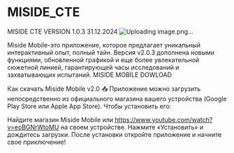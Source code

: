 # MISIDE_CTE
MISIDE CTE VERSION 1.0.3 31.12.2024
![Uploading image.png…]()

Miside Mobile-это приложение, которое предлагает уникальный интерактивный опыт, полный тайн. Версия v2.0.3 дополнена новыми функциями, обновленной графикой и еще более увлекательной сюжетной линией, гарантирующей часы исследований и захватывающих испытаний. MISIDE MOBILE DOWLOAD

Как скачать Miside Mobile v2.0 📥
Приложение можно загрузить непосредственно из официального магазина вашего устройства (Google Play Store или Apple App Store). Чтобы установить его:

Найдите магазин Miside Mobile или https://www.youtube.com/watch?v=eoBGNrWtoMU на своем устройстве.
Нажмите «Установить» и дождитесь загрузки.
После установки откройте приложение и начните свое приключение!
